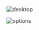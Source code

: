 ![desktop](https://user-images.githubusercontent.com/98130375/217605250-611bfb71-a24b-4904-9708-26f23a9933af.png)


![options](https://user-images.githubusercontent.com/98130375/217604493-8c0185b9-aaec-43aa-8c2a-2baca328068d.png)
